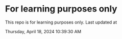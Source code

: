 # For learning purposes only
This repo is for learning purposes only.
Last updated at

Thursday, April 18, 2024 10:39:30 AM


